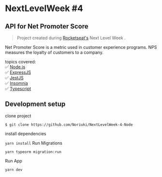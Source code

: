 # NextLevelWeek #4
## API for Net Promoter Score
> Project created during [Rocketseat's](https://rocketseat.com.br/) Next Level Week
.


Net Promoter Score is a metric used in customer experience programs. NPS measures the loyalty of customers to a company.

topics covered:\
:white_check_mark: [Node.js](https://nodejs.org/)\
:white_check_mark: [ExpressJS](https://expressjs.com/)\
:white_check_mark: [JestJS](https://jestjs.io/)\
:white_check_mark: [Insomnia](https://insomnia.rest/)\
:white_check_mark: [Typescript](https://www.typescriptlang.org/)

## Development setup
clone project

`
$ git clone https://github.com/Noriuki/NextLevelWeek-4-Node
`

install dependencies

`
yarn install
`
Run Migrations

`
yarn typeorm migration:run
`

Run App

`
yarn dev
`
